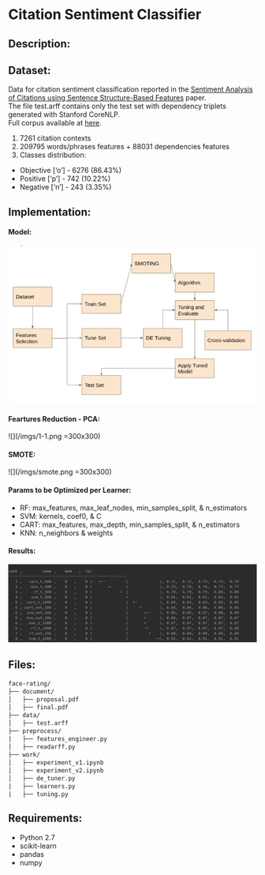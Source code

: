 # Citation Sentiment Classifier

## Description:


## Dataset:

Data for citation sentiment classification reported in the [Sentiment Analysis of Citations using Sentence Structure-Based Features](http://www.aclweb.org/anthology/P11-3015) paper. <br>
The file test.arff contains only the test set with dependency triplets generated with Stanford CoreNLP. <br> 
Full corpus available at [here](http://www.cl.cam.ac.uk/~aa496/citation-sentiment-corpus).

1. 7261 citation contexts
2. 209795 words/phrases features + 88031 dependencies features
3. Classes distribution:
  - Objective [‘o’] - 6276 (86.43%)
  - Positive [‘p’] - 742 (10.22%)
  - Negative [‘n’] - 243 (3.35%)


## Implementation:

#### Model:
![](/imgs/model.png)

#### Feartures Reduction - PCA:
![](/imgs/1-1.png =300x300)

#### SMOTE:
![](/imgs/smote.png =300x300)

#### Params to be Optimized per Learner:

- RF: max_features, max_leaf_nodes, min_samples_split, & n_estimators
- SVM: kernels, coef0, & C
- CART: max_features, max_depth, min_samples_split, & n_estimators
- KNN: n_neighbors & weights

#### Results: 

![](/imgs/f1_micro.png)

## Files:
```
face-rating/
├── document/
│   ├── proposal.pdf
│   ├── final.pdf
├── data/
│   ├── test.arff
├── preprocess/
|   ├── features_engineer.py    
│   ├── readarff.py
├── work/    
│   ├── experiment_v1.ipynb
│   ├── experiment_v2.ipynb
│   ├── de_tuner.py
|   ├── learners.py
|   ├── tuning.py
```

## Requirements:

- Python 2.7
- scikit-learn
- pandas
- numpy
